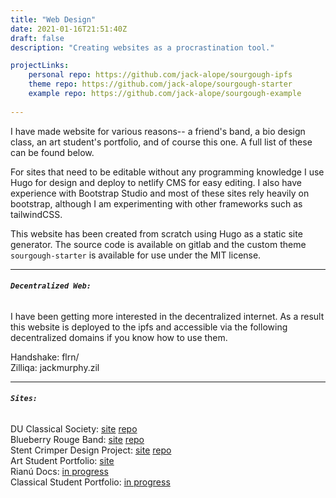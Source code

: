 ```yaml
---
title: "Web Design"
date: 2021-01-16T21:51:40Z
draft: false
description: "Creating websites as a procrastination tool."

projectLinks:
    personal repo: https://github.com/jack-alope/sourgough-ipfs
    theme repo: https://github.com/jack-alope/sourgough-starter
    example repo: https://github.com/jack-alope/sourgough-example
    
---
```


I have made website for various reasons-- a friend's band, a bio design
class, an art student's portfolio, and of course this one. A full
list of these can be found below. 

For sites that need to be editable without any programming knowledge I
use Hugo for design and deploy to netlify CMS for easy editing. I also
have experience with Bootstrap Studio and most of these sites rely
heavily on bootstrap, although I am experimenting with other
frameworks such as tailwindCSS.  
  
This website has been created from scratch using Hugo as a static site
generator. The source code is available on gitlab and the custom theme
`sourgough-starter` is available for use under the MIT license.
___  
###### **``Decentralized Web:``**  
I have been getting more interested in the decentralized internet. As a
result this website is deployed to the ipfs and accessible via the
following decentralized domains if you know how to use them.  
  
Handshake: flrn/  
Zilliqa: jackmurphy.zil</p>   

___  
###### **``Sites:``**
DU Classical Society:
[site](https://classical.netsoc.ie)
[repo](https://github.com/jack-alope/du-classical-site)  
Blueberry Rouge Band:
[site](https://blueberryrouge.band)
[repo](https://github.com/jack-alope/blueberry-rouge)  
Stent Crimper Design Project:
[site](https://stent.mrph.dev)
[repo](https://github.com/jack-alope/stent-crimper)  
Art Student Portfolio:
[site](https://gracefannon.com)  
Rianú Docs:
[in progress](https://mtt.mrph.dev)  
Classical Student Portfolio:
[in progress](https://millerja.red)

